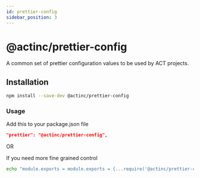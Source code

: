 ```yaml
---
id: prettier-config
sidebar_position: 3
---
```


# @actinc/prettier-config

A common set of prettier configuration values to be used by ACT projects.

## Installation

```bash
npm install --save-dev @actinc/prettier-config
```

### Usage

Add this to your package.json file
```json
"prettier": "@actinc/prettier-config",
```

OR

If you need more fine grained control

```bash
echo "module.exports = module.exports = {...require('@actinc/prettier-config')};" > .prettierrc.js
```
